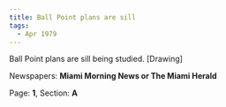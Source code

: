 ```yaml
---  
title: Ball Point plans are sill  
tags:  
  - Apr 1979  
---  
```

  
Ball Point plans are sill being studied. [Drawing]  
  
Newspapers: **Miami Morning News or The Miami Herald**  
  
Page: **1**, Section: **A** 
